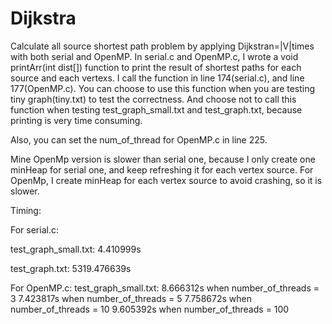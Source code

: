 # Dijkstra
Calculate all source shortest path problem by applying Dijkstran=|V|times with both serial and OpenMP.
In serial.c and OpenMP.c, I wrote a void printArr(int dist[]) function to print the result of shortest paths for each source and each vertexs.
I call the function in line 174(serial.c), and line 177(OpenMP.c).
You can choose to use this function when you are testing tiny graph(tiny.txt) to test the correctness.
And choose not to call this function when testing test_graph_small.txt and test_graph.txt, because printing is very time consuming.

Also, you can set the num_of_thread for OpenMP.c in line 225.

Mine OpenMp version is slower than serial one, because I only create one minHeap for serial one, and keep refreshing it for each vertex source.
For OpenMp, I create minHeap for each vertex source to avoid crashing, so it is slower.


Timing:

For serial.c:

test_graph_small.txt: 4.410999s

test_graph.txt: 5319.476639s

For OpenMP.c:
test_graph_small.txt:
8.666312s when number_of_threads = 3
7.423817s when number_of_threads = 5
7.758672s when number_of_threads = 10
9.605392s when number_of_threads = 100
